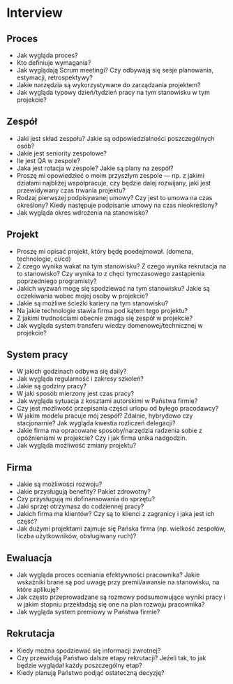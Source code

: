 # Interview

## Proces
- Jak wygląda proces? 
- Kto definiuje wymagania?
- Jak wyglądają Scrum meetingi? Czy odbywają się sesje planowania, estymacji, retrospektywy?
- Jakie narzędzia są wykorzystywane do zarządzania projektem?
- Jak wygląda typowy dzień/tydzień pracy na tym stanowisku w tym projekcie?

## Zespół
- Jaki jest skład zespołu? Jakie są odpowiedzialności poszczególnych osób?
- Jakie jest seniority zespołowe?
- Ile jest QA w zespole?
- Jaka jest rotacja w zespole? Jakie są plany na zespół?
- Proszę mi opowiedzieć o moim przyszłym zespole — np. z jakimi działami najbliżej współpracuje, czy będzie dalej rozwijany, jaki jest przewidywany czas trwania projektu?
- Rodzaj pierwszej podpisywanej umowy? Czy jest to umowa na czas określony? Kiedy następuje podpisanie umowy na czas nieokreślony?
- Jak wygląda okres wdrożenia na stanowisko?

## Projekt
- Proszę mi opisać projekt, który będę poedejmował. (domena, technologie, ci/cd)
- Z czego wynika wakat na tym stanowisku? Z czego wynika rekrutacja na to stanowisko? Czy wynika to z chęci tymczasowego zastąpienia poprzedniego programisty?
- Jakich wyzwań mogę się spodziewać na tym stanowisku? Jakie są oczekiwania wobec mojej osoby w projekcie?
- Jakie są możliwe ścieżki kariery na tym stanowisku?
- Na jakie technologie stawia firma pod kątem tego projektu?
- Z jakimi trudnościami obecnie zmaga się zespół w projekcie?
- Jak wygląda system transferu wiedzy domenowej/technicznej w projekcie?

## System pracy
- W jakich godzinach odbywa się daily?
- Jak wygląda regularność i zakresy szkoleń?
- Jakie są godziny pracy?
- W jaki sposób mierzony jest czas pracy?
- Jak wygląda sytuacja z kosztami autorskimi w Państwa firmie?
- Czy jest możliwość przepisania części urlopu od byłego pracodawcy?
- W jakim modelu pracuje mój zespół? Zdalnie, hybrydowo czy stacjonarnie? Jak wygląda kwestia rozliczeń delegacji?
- Jakie firma ma opracowane sposoby/narzędzia radzenia sobie z opóźnieniami w projekcie? Czy i jak firma unika nadgodzin.
- Jak wygląda możliwość zmiany projektu?

## Firma
- Jakie są możliwości rozwoju?
- Jakie przysługują benefity? Pakiet zdrowotny?
- Czy przysługują mi dofinansowania do sprzętu?
- Jaki sprzęt otrzymasz do codziennej pracy?
- Jakich firma ma klientów? Czy są to klienci z zagranicy i jaka jest ich część?
- Jak dużymi projektami zajmuje się Pańska firma (np. wielkość zespołów, liczba użytkowników, obsługiwany ruch)?

## Ewaluacja
- Jak wygląda proces oceniania efektywności pracownika? Jakie wskaźniki brane są pod uwagę przy premii/awansie na stanowisku, na które aplikuję?
- Jak często przeprowadzane są rozmowy podsumowujące wyniki pracy i w jakim stopniu przekładają się one na plan rozwoju pracownika?
- Jak wygląda system premiowy w Państwa firmie?

## Rekrutacja
- Kiedy można spodziewać się informacji zwrotnej?
- Czy przewidują Państwo dalsze etapy rekrutacji? Jeżeli tak, to jak będzie wyglądał każdy poszczególny etap?
- Kiedy planują Państwo podjąć ostateczną decyzję?
